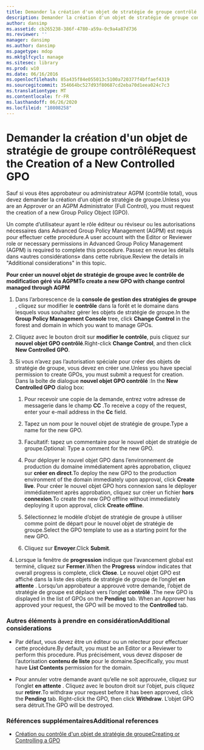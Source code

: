 ```yaml
---
title: Demander la création d'un objet de stratégie de groupe contrôlé
description: Demander la création d'un objet de stratégie de groupe contrôlé
author: dansimp
ms.assetid: cb265238-386f-4780-a59a-0c9a4a87d736
ms.reviewer: ''
manager: dansimp
ms.author: dansimp
ms.pagetype: mdop
ms.mktglfcycl: manage
ms.sitesec: library
ms.prod: w10
ms.date: 06/16/2016
ms.openlocfilehash: 85a435f84e055013c5100a720377f4bffaef4319
ms.sourcegitcommit: 354664bc527d93f80687cd2eba70d1eea024c7c3
ms.translationtype: MT
ms.contentlocale: fr-FR
ms.lasthandoff: 06/26/2020
ms.locfileid: "10808258"
---
```

# <span data-ttu-id="40b0a-103">Demander la création d'un objet de stratégie de groupe contrôlé</span><span class="sxs-lookup"><span data-stu-id="40b0a-103">Request the Creation of a New Controlled GPO</span></span>


<span data-ttu-id="40b0a-104">Sauf si vous êtes approbateur ou administrateur AGPM (contrôle total), vous devez demander la création d’un objet de stratégie de groupe.</span><span class="sxs-lookup"><span data-stu-id="40b0a-104">Unless you are an Approver or an AGPM Administrator (Full Control), you must request the creation of a new Group Policy Object (GPO).</span></span>

<span data-ttu-id="40b0a-105">Un compte d’utilisateur ayant le rôle éditeur ou réviseur ou les autorisations nécessaires dans Advanced Group Policy Management (AGPM) est requis pour effectuer cette procédure.</span><span class="sxs-lookup"><span data-stu-id="40b0a-105">A user account with the Editor or Reviewer role or necessary permissions in Advanced Group Policy Management (AGPM) is required to complete this procedure.</span></span> <span data-ttu-id="40b0a-106">Passez en revue les détails dans «autres considérations» dans cette rubrique.</span><span class="sxs-lookup"><span data-stu-id="40b0a-106">Review the details in "Additional considerations" in this topic.</span></span>

**<span data-ttu-id="40b0a-107">Pour créer un nouvel objet de stratégie de groupe avec le contrôle de modification géré via AGPM</span><span class="sxs-lookup"><span data-stu-id="40b0a-107">To create a new GPO with change control managed through AGPM</span></span>**

1.  <span data-ttu-id="40b0a-108">Dans l’arborescence de la **console de gestion des stratégies de groupe** , cliquez sur modifier le **contrôle** dans la forêt et le domaine dans lesquels vous souhaitez gérer les objets de stratégie de groupe.</span><span class="sxs-lookup"><span data-stu-id="40b0a-108">In the **Group Policy Management Console** tree, click **Change Control** in the forest and domain in which you want to manage GPOs.</span></span>

2.  <span data-ttu-id="40b0a-109">Cliquez avec le bouton droit sur **modifier le contrôle**, puis cliquez sur **nouvel objet GPO contrôlé**.</span><span class="sxs-lookup"><span data-stu-id="40b0a-109">Right-click **Change Control**, and then click **New Controlled GPO**.</span></span>

3.  <span data-ttu-id="40b0a-110">Si vous n’avez pas l’autorisation spéciale pour créer des objets de stratégie de groupe, vous devez en créer une.</span><span class="sxs-lookup"><span data-stu-id="40b0a-110">Unless you have special permission to create GPOs, you must submit a request for creation.</span></span> <span data-ttu-id="40b0a-111">Dans la boîte de dialogue **nouvel objet GPO contrôlé** :</span><span class="sxs-lookup"><span data-stu-id="40b0a-111">In the **New Controlled GPO** dialog box:</span></span>

    1.  <span data-ttu-id="40b0a-112">Pour recevoir une copie de la demande, entrez votre adresse de messagerie dans le champ **CC** .</span><span class="sxs-lookup"><span data-stu-id="40b0a-112">To receive a copy of the request, enter your e-mail address in the **Cc** field.</span></span>

    2.  <span data-ttu-id="40b0a-113">Tapez un nom pour le nouvel objet de stratégie de groupe.</span><span class="sxs-lookup"><span data-stu-id="40b0a-113">Type a name for the new GPO.</span></span>

    3.  <span data-ttu-id="40b0a-114">Facultatif: tapez un commentaire pour le nouvel objet de stratégie de groupe.</span><span class="sxs-lookup"><span data-stu-id="40b0a-114">Optional: Type a comment for the new GPO.</span></span>

    4.  <span data-ttu-id="40b0a-115">Pour déployer le nouvel objet GPO dans l’environnement de production du domaine immédiatement après approbation, cliquez sur **créer en direct**.</span><span class="sxs-lookup"><span data-stu-id="40b0a-115">To deploy the new GPO to the production environment of the domain immediately upon approval, click **Create live**.</span></span> <span data-ttu-id="40b0a-116">Pour créer le nouvel objet GPO hors connexion sans le déployer immédiatement après approbation, cliquez sur créer un fichier **hors connexion**.</span><span class="sxs-lookup"><span data-stu-id="40b0a-116">To create the new GPO offline without immediately deploying it upon approval, click **Create offline**.</span></span>

    5.  <span data-ttu-id="40b0a-117">Sélectionnez le modèle d’objet de stratégie de groupe à utiliser comme point de départ pour le nouvel objet de stratégie de groupe.</span><span class="sxs-lookup"><span data-stu-id="40b0a-117">Select the GPO template to use as a starting point for the new GPO.</span></span>

    6.  <span data-ttu-id="40b0a-118">Cliquez sur **Envoyer**.</span><span class="sxs-lookup"><span data-stu-id="40b0a-118">Click **Submit**.</span></span>

4.  <span data-ttu-id="40b0a-119">Lorsque la fenêtre de **progression** indique que l’avancement global est terminé, cliquez sur **Fermer**.</span><span class="sxs-lookup"><span data-stu-id="40b0a-119">When the **Progress** window indicates that overall progress is complete, click **Close**.</span></span> <span data-ttu-id="40b0a-120">Le nouvel objet GPO est affiché dans la liste des objets de stratégie de groupe de l’onglet **en attente** . Lorsqu’un approbateur a approuvé votre demande, l’objet de stratégie de groupe est déplacé vers l’onglet **contrôlé** .</span><span class="sxs-lookup"><span data-stu-id="40b0a-120">The new GPO is displayed in the list of GPOs on the **Pending** tab. When an Approver has approved your request, the GPO will be moved to the **Controlled** tab.</span></span>

### <span data-ttu-id="40b0a-121">Autres éléments à prendre en considération</span><span class="sxs-lookup"><span data-stu-id="40b0a-121">Additional considerations</span></span>

-   <span data-ttu-id="40b0a-122">Par défaut, vous devez être un éditeur ou un relecteur pour effectuer cette procédure.</span><span class="sxs-lookup"><span data-stu-id="40b0a-122">By default, you must be an Editor or a Reviewer to perform this procedure.</span></span> <span data-ttu-id="40b0a-123">Plus précisément, vous devez disposer de l’autorisation **contenu de liste** pour le domaine.</span><span class="sxs-lookup"><span data-stu-id="40b0a-123">Specifically, you must have **List Contents** permission for the domain.</span></span>

-   <span data-ttu-id="40b0a-124">Pour annuler votre demande avant qu’elle ne soit approuvée, cliquez sur l’onglet **en attente** . Cliquez avec le bouton droit sur l’objet, puis cliquez sur **retirer**.</span><span class="sxs-lookup"><span data-stu-id="40b0a-124">To withdraw your request before it has been approved, click the **Pending** tab. Right-click the GPO, then click **Withdraw**.</span></span> <span data-ttu-id="40b0a-125">L’objet GPO sera détruit.</span><span class="sxs-lookup"><span data-stu-id="40b0a-125">The GPO will be destroyed.</span></span>

### <span data-ttu-id="40b0a-126">Références supplémentaires</span><span class="sxs-lookup"><span data-stu-id="40b0a-126">Additional references</span></span>

-   [<span data-ttu-id="40b0a-127">Création ou contrôle d'un objet de stratégie de groupe</span><span class="sxs-lookup"><span data-stu-id="40b0a-127">Creating or Controlling a GPO</span></span>](creating-or-controlling-a-gpo-agpm40-ed.md)

 

 





